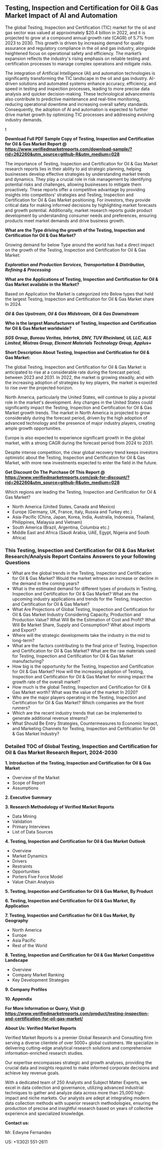 <h2>Testing, Inspection and Certification for Oil & Gas Market Impact of AI and Automation</h2><p>The global Testing, Inspection and Certification (TIC) market for the oil and gas sector was valued at approximately $20.4 billion in 2022, and it is projected to grow at a compound annual growth rate (CAGR) of 5.7% from 2023 to 2030. This growth is driven by increasing demand for quality assurance and regulatory compliance in the oil and gas industry, alongside heightened focus on operational safety and efficiency. The market’s expansion reflects the industry's rising emphasis on reliable testing and certification processes to manage complex operations and mitigate risks.</p><p>The integration of Artificial Intelligence (AI) and automation technologies is significantly transforming the TIC landscape in the oil and gas industry. AI-driven solutions and automated systems enhance accuracy, efficiency, and speed in testing and inspection processes, leading to more precise data analysis and quicker decision-making. These technological advancements also contribute to predictive maintenance and real-time monitoring, reducing operational downtime and increasing overall safety standards. Consequently, the adoption of AI and automation is expected to further drive market growth by optimizing TIC processes and addressing evolving industry demands.</p>t</p><p id="" class=""><strong>Download Full PDF Sample Copy of Testing, Inspection and Certification for Oil & Gas Market Report @ <a href="https://www.verifiedmarketreports.com/download-sample/?rid=262260&utm_source=github-R&utm_medium=028" target="_blank">https://www.verifiedmarketreports.com/download-sample/?rid=262260&utm_source=github-R&utm_medium=028</a></strong></p><p>The importance of&nbsp;Testing, Inspection and Certification for Oil & Gas Market research reports lies in their ability to aid strategic planning, helping businesses develop effective strategies by understanding market trends and dynamics. They play a crucial role in risk management by identifying potential risks and challenges, allowing businesses to mitigate them proactively. These reports offer a competitive advantage by providing insights into competitors' strategies and Testing, Inspection and Certification for Oil & Gas Market positioning. For investors, they provide critical data for making informed decisions by highlighting market forecasts and growth potential. Additionally, market research reports guide product development by understanding consumer needs and preferences, ensuring products meet market demands and drive business growth.</p><p><strong>What are the&nbsp;Type driving the growth of the Testing, Inspection and Certification for Oil & Gas Market?</strong></p><p id="" class="">Growing demand for below Type around the world has had a direct impact on the growth of the Testing, Inspection and Certification for Oil & Gas Market:</p><em><strong>Exploration and Production Services, Transportation & Distribution, Refining & Processing</strong></em></p><strong>What are the&nbsp;Applications&nbsp;of Testing, Inspection and Certification for Oil & Gas Market available in the Market?</strong></p><p id="" class="">Based on Application the Market is categorized into Below types that held the largest Testing, Inspection and Certification for Oil & Gas Market share In 2024.</p><em><strong>Oil & Gas Upstream, Oil & Gas Midstream, Oil & Gas Downstream</strong></em></p><strong>Who is the largest Manufacturers of Testing, Inspection and Certification for Oil & Gas Market worldwide?</strong></p><p><em><strong>SGS Group, Bureau Veritas, Intertek, DNV, TUV Rheinland, UL LLC, ALS Limited, Mistras Group, Element Materials Technology Group, Applus+</strong></em></p><p id="" class=""><strong>Short Description About Testing, Inspection and Certification for Oil & Gas Market:</strong></p><p>The global Testing, Inspection and Certification for Oil & Gas Market is anticipated to rise at a considerable rate during the forecast period, between 2023 and 2031. In 2022, the market is growing steadily, and with the increasing adoption of strategies by key players, the market is expected to rise over the projected horizon.</p><p>North America, particularly the United States, will continue to play a pivotal role in the market's development. Any changes in the United States could significantly impact the Testing, Inspection and Certification for Oil & Gas Market growth trends. The market in North America is projected to grow considerably during the forecast period, driven by the high adoption of advanced technology and the presence of major industry players, creating ample growth opportunities.</p><p>Europe is also expected to experience significant growth in the global market, with a strong CAGR during the forecast period from 2024 to 2031.</p><p>Despite intense competition, the clear global recovery trend keeps investors optimistic about the Testing, Inspection and Certification for Oil & Gas Market, with more new investments expected to enter the field in the future.</p><p id="" class=""><strong>Get Discount On The Purchase Of This Report @ <a href="https://www.verifiedmarketreports.com/ask-for-discount/?rid=262260&utm_source=github-R&utm_medium=028" target="_blank">https://www.verifiedmarketreports.com/ask-for-discount/?rid=262260&utm_source=github-R&utm_medium=028</a></strong></p>Which regions are leading the Testing, Inspection and Certification for Oil & Gas Market?</p><ul><li>North America (United States, Canada and Mexico)</li><li>Europe (Germany, UK, France, Italy, Russia and Turkey etc.)</li><li>Asia-Pacific (China, Japan, Korea, India, Australia, Indonesia, Thailand, Philippines, Malaysia and Vietnam)</li><li>South America (Brazil, Argentina, Columbia etc.)</li><li>Middle East and Africa (Saudi Arabia, UAE, Egypt, Nigeria and South Africa)</li></ul><h3 id="" class="">This Testing, Inspection and Certification for Oil & Gas Market Research/Analysis Report Contains Answers to your following Questions</h3><ul><li>What are the global trends in the Testing, Inspection and Certification for Oil & Gas Market? Would the market witness an increase or decline in the demand in the coming years?</li><li>What is the estimated demand for different types of products in Testing, Inspection and Certification for Oil & Gas Market? What are the upcoming industry applications and trends for the Testing, Inspection and Certification for Oil & Gas Market?</li><li>What Are Projections of Global Testing, Inspection and Certification for Oil & Gas Market Industry Considering Capacity, Production and Production Value? What Will Be the Estimation of Cost and Profit? What Will Be Market Share, Supply and Consumption? What about imports and Export?</li><li>Where will the strategic developments take the industry in the mid to long-term?</li><li>What are the factors contributing to the final price of Testing, Inspection and Certification for Oil & Gas Market? What are the raw materials used for Testing, Inspection and Certification for Oil & Gas Market manufacturing?</li><li>How big is the opportunity for the Testing, Inspection and Certification for Oil & Gas Market? How will the increasing adoption of Testing, Inspection and Certification for Oil & Gas Market for mining impact the growth rate of the overall market?</li><li>How much is the global Testing, Inspection and Certification for Oil & Gas Market worth? What was the value of the market In 2020?</li><li>Who are the major players operating in the Testing, Inspection and Certification for Oil & Gas Market? Which companies are the front runners?</li><li>Which are the recent industry trends that can be implemented to generate additional revenue streams?</li><li>What Should Be Entry Strategies, Countermeasures to Economic Impact, and Marketing Channels for Testing, Inspection and Certification for Oil & Gas Market Industry?</li></ul><h3 id="" class="">Detailed TOC of Global Testing, Inspection and Certification for Oil & Gas Market Research Report, 2024-2030</h3><p id="" class=""><strong>1. Introduction of the Testing, Inspection and Certification for Oil & Gas Market</strong></p><ul><li>Overview of the Market</li><li>Scope of Report</li><li>Assumptions</li></ul><p id="" class=""><strong>2. Executive Summary</strong></p><p id="" class=""><strong>3. Research Methodology of Verified Market Reports</strong></p><ul><li>Data Mining</li><li>Validation</li><li>Primary Interviews</li><li>List of Data Sources</li></ul><p id="" class=""><strong>4. Testing, Inspection and Certification for Oil & Gas Market Outlook</strong></p><ul><li>Overview</li><li>Market Dynamics</li><li>Drivers</li><li>Restraints</li><li>Opportunities</li><li>Porters Five Force Model</li><li>Value Chain Analysis</li></ul><p id="" class=""><strong>5. Testing, Inspection and Certification for Oil & Gas Market, By Product</strong></p><p id="" class=""><strong>6. Testing, Inspection and Certification for Oil & Gas Market, By Application</strong></p><p id="" class=""><strong>7. Testing, Inspection and Certification for Oil & Gas Market, By Geography</strong></p><ul><li>North America</li><li>Europe</li><li>Asia Pacific</li><li>Rest of the World</li></ul><p id="" class=""><strong>8. Testing, Inspection and Certification for Oil & Gas Market Competitive Landscape</strong></p><ul><li>Overview</li><li>Company Market Ranking</li><li>Key Development Strategies</li></ul><p id="" class=""><strong>9. Company Profiles</strong></p><p id="" class=""><strong>10. Appendix</strong></p><p id="" class=""><strong>For More Information or Query, Visit @ <a href="https://www.verifiedmarketreports.com/product/testing-inspection-and-certification-for-oil-gas-market/" target="_blank">https://www.verifiedmarketreports.com/product/testing-inspection-and-certification-for-oil-gas-market/</a></strong></p><p id="" class=""><strong>About Us: Verified Market Reports</strong></p><p id="" class="">Verified Market Reports is a premier Global Research and Consulting firm serving a diverse clientele of over 5000+ global customers. We specialize in delivering cutting-edge analytical research solutions and comprehensive information-enriched research studies.</p><p id="" class="">Our expertise encompasses strategic and growth analyses, providing the crucial data and insights required to make informed corporate decisions and achieve key revenue goals.</p><p id="" class="">With a dedicated team of 250 Analysts and Subject Matter Experts, we excel in data collection and governance, utilizing advanced industrial techniques to gather and analyze data across more than 25,000 high-impact and niche markets. Our analysts are adept at integrating modern data collection methods with superior research methodologies, ensuring the production of precise and insightful research based on years of collective experience and specialized knowledge.</p><p id="" class=""><strong>Contact us:</strong></p><p id="" class="">Mr. Edwyne Fernandes</p><p id="" class="">US: +1(302) 551-2611</p>
